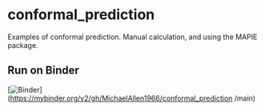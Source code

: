 # conformal_prediction

Examples of conformal prediction. Manual calculation, and using the MAPIE package.

## Run on Binder

[![Binder](https://mybinder.org/badge_logo.svg)](https://mybinder.org/v2/gh/MichaelAllen1966/conformal_prediction /main)


